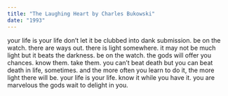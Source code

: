 ```yaml
---
title: "The Laughing Heart by Charles Bukowski"
date: "1993"
---
```


your life is your life
don’t let it be clubbed into dank submission.
be on the watch.
there are ways out.
there is light somewhere.
it may not be much light but
it beats the darkness.
be on the watch.
the gods will offer you chances.
know them.
take them.
you can’t beat death but
you can beat death in life, sometimes.
and the more often you learn to do it,
the more light there will be.
your life is your life.
know it while you have it.
you are marvelous
the gods wait to delight
in you.
